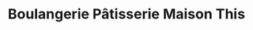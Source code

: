 ---
title: "Boulangerie Pâtisserie Maison This"
url: /nancy/boulangerie-patisserie-maison-this/
shop: boulangerie
---